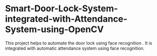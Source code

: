 # Smart-Door-Lock-System-integrated-with-Attendance-System-using-OpenCV
This project helps to automate the door lock using face recognition . It is integrated with automatic attendance system using face recognition.
